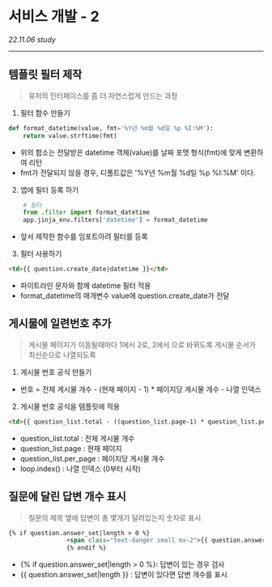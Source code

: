 # 서비스 개발 - 2
_22.11.06 study_
***
## 템플릿 필터 제작
> 유저의 인터페이스를 좀 더 자연스럽게 만드는 과정

1. 필터 함수 만들기
```python
def format_datetime(value, fmt='%Y년 %m월 %d일 %p %I:%M'):
    return value.strftime(fmt)
```
- 위의 함소는 전달받은 datetime 객체(value)를 날짜 포맷 형식(fmt)에 맞게 변환하여 리턴
- fmt가 전달되지 않을 경우, 디폴트값은 '%Y년 %m월 %d일 %p %I:%M' 이다.

2. 앱에 필터 등록 하기
```python
    # 필터
    from .filter import format_datetime
    app.jinja_env.filters['datetime'] = format_datetime
```
- 앞서 제작한 함수를 임포트아려 필터를 등록

3. 필터 사용하기
```html
<td>{{ question.create_date|datetime }}</td>
```
- 파이트라인 문자와 함께 datetime 필터 적용
- format_datetime의 매개변수 value에 question.create_date가 전달

## 게시물에 일련번호 추가
> 게시물 페이지가 이동될때마다 1에서 2로, 2에서 으로 바뀌도록 
> 게시물 순서가 최신순으로 나열되도록

1. 게시물 번호 공식 만들기
- 번호 = 전체 게시물 개수 - (현재 페이지 - 1) * 페이지당 게시물 개수 - 나열 인덱스
2. 게시물 번호 공식을 템플릿에 적용
```html
<td>{{ question_list.total - ((question_list.page-1) * question_list.per_page) - loop.index0 }}</td>
```
- question_list.total : 전체 게시물 개수
- question_list.page : 현재 페이지
- question_list.per_page : 페이지당 게시물 개수
- loop.index() : 나열 인덱스 (0부터 시작)

## 질문에 달린 답변 개수 표시
> 질문의 제목 옆에 답변이 총 몇개가 달려있는지 숫자로 표시

```html
{% if question.answer_set|length > 0 %}
                <span class="text-danger small mx-2">{{ question.answer_set|length }}</span>
                {% endif %}
```
- {% if question.answer_set|length > 0 %}: 답변이 있는 경우 검사
- {{ question.answer_set|length }} : 답변이 있다면 답변 개수를 표시
